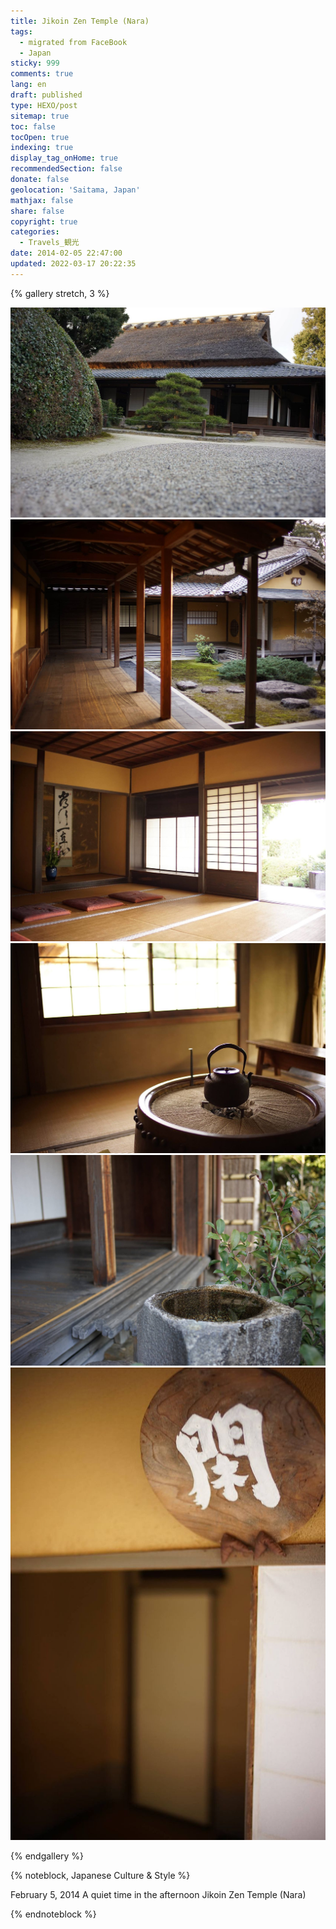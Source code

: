 ```yaml
---
title: Jikoin Zen Temple (Nara)
tags:
  - migrated from FaceBook
  - Japan
sticky: 999
comments: true
lang: en
draft: published
type: HEXO/post
sitemap: true
toc: false
tocOpen: true
indexing: true
display_tag_onHome: true
recommendedSection: false
donate: false
geolocation: 'Saitama, Japan'
mathjax: false
share: false
copyright: true
categories:
  - Travels_観光
date: 2014-02-05 22:47:00
updated: 2022-03-17 20:22:35
---
```


{% gallery stretch, 3 %}

![](./Jikoin-Zen-Temple-Nara/1899521_741166802562117_108672103_o.jpg)
![](./Jikoin-Zen-Temple-Nara/1899502_741167085895422_935793569_o.jpg)
![](./Jikoin-Zen-Temple-Nara/1275246_741166859228778_644582903_o.jpg)
![](./Jikoin-Zen-Temple-Nara/1519489_741167009228763_185832433_o.jpg)
![](./Jikoin-Zen-Temple-Nara/1540306_741167145895416_196178539_o.jpg)
![](./Jikoin-Zen-Temple-Nara/1597583_741166919228772_938559190_o.jpg)

{% endgallery %}

{% noteblock, Japanese Culture & Style %}

February 5, 2014
A quiet time in the afternoon
Jikoin Zen Temple (Nara)

{% endnoteblock %}
